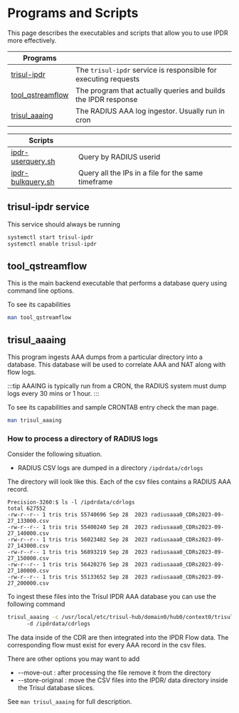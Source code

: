# Programs and Scripts

This page describes the executables and scripts that allow you to use IPDR more effectively.


| Programs |  |
| ------| ---|
| [trisul-ipdr](/docs/ipdr/scripts#trisul-ipdr-service) | The `trisul-ipdr` service is responsible for executing requests |
| [tool_qstreamflow](/docs/ipdr/scripts#tool_qstreamflow) | The program that actually queries and builds the IPDR response |
| [trisul_aaaing](/docs/ipdr/trisul_aaaing) | The RADIUS AAA log ingestor. Usually run in cron |

| Scripts |  |
| ------| ---|
| [ipdr-userquery.sh](/docs/ipdr/ipdruserquery) | Query by RADIUS userid |
| [ipdr-bulkquery.sh](/docs/ipdr/ipdr_bulkquery)| Query all the IPs in a file for the same timeframe |


## trisul-ipdr service

This service should always be running 

```bash
systemctl start trisul-ipdr
systemctl enable trisul-ipdr
```

## tool_qstreamflow

This is the main backend executable that performs a database query using command line options.

To see its capabilities 

```bash
man tool_qstreamflow
```

## trisul_aaaing 

This program ingests AAA dumps from a particular directory into a database. This database will be used to correlate AAA and NAT along with flow logs.


:::tip
AAAING is typically run from a CRON, the RADIUS system must dump logs every 30 mins or 1 hour. 
::: 


To see its capabilities and sample CRONTAB entry check the man page.

```bash
man trisul_aaaing 	
```



### How to process a directory of RADIUS logs 


Consider the following situation.


* RADIUS CSV logs are dumped in a directory `/ipdrdata/cdrlogs`


The directory will look like this. Each of the csv files contains a RADIUS AAA record. 

```
Precision-3260:$ ls -l /ipdrdata/cdrlogs
total 627552
-rw-r--r-- 1 tris tris 55740696 Sep 28  2023 radiusaaa0_CDRs2023-09-27_133000.csv
-rw-r--r-- 1 tris tris 55400240 Sep 28  2023 radiusaaa0_CDRs2023-09-27_140000.csv
-rw-r--r-- 1 tris tris 56023402 Sep 28  2023 radiusaaa0_CDRs2023-09-27_143000.csv
-rw-r--r-- 1 tris tris 56893219 Sep 28  2023 radiusaaa0_CDRs2023-09-27_150000.csv
-rw-r--r-- 1 tris tris 56420276 Sep 28  2023 radiusaaa0_CDRs2023-09-27_180000.csv
-rw-r--r-- 1 tris tris 55133652 Sep 28  2023 radiusaaa0_CDRs2023-09-27_200000.csv

```


To ingest these files into the Trisul IPDR AAA database you can use the following command


```bash
trisul_aaaing -c /usr/local/etc/trisul-hub/domain0/hub0/context0/trisulHubConfig.xml
      -d /ipdrdata/cdrlogs 
```

The data inside of the CDR are then integrated into the IPDR Flow data. The corresponding flow must exist for every AAA record in the csv files. 


There are other options you may want to add 

 - --move-out : after processing the file remove it from the directory
 - --store-original : move the CSV files into the IPDR/ data directory inside the Trisul database slices. 

 See `man trisul_aaaing` for full description.
